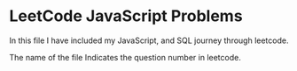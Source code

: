 # LeetCode JavaScript Problems

In this file I have included my JavaScript, and SQL journey through leetcode.

The name of the file Indicates the question number in leetcode.
